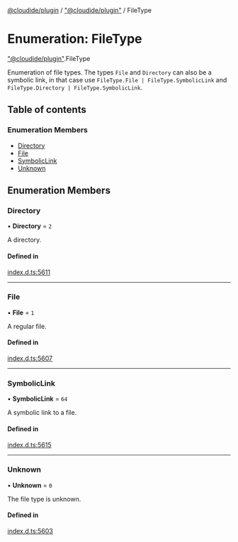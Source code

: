 [@cloudide/plugin](../README.md) / ["@cloudide/plugin"](../modules/_cloudide_plugin_.md) / FileType

# Enumeration: FileType

["@cloudide/plugin"](../modules/_cloudide_plugin_.md).FileType

Enumeration of file types. The types `File` and `Directory` can also be
a symbolic link, in that case use `FileType.File | FileType.SymbolicLink` and
`FileType.Directory | FileType.SymbolicLink`.

## Table of contents

### Enumeration Members

- [Directory](cloudide_plugin_.FileType.md#directory)
- [File](cloudide_plugin_.FileType.md#file)
- [SymbolicLink](cloudide_plugin_.FileType.md#symboliclink)
- [Unknown](cloudide_plugin_.FileType.md#unknown)

## Enumeration Members

### Directory

• **Directory** = ``2``

A directory.

#### Defined in

[index.d.ts:5611](https://github.com/shuyaqian/cloudide-plugin-api/blob/26b31b9/index.d.ts#L5611)

___

### File

• **File** = ``1``

A regular file.

#### Defined in

[index.d.ts:5607](https://github.com/shuyaqian/cloudide-plugin-api/blob/26b31b9/index.d.ts#L5607)

___

### SymbolicLink

• **SymbolicLink** = ``64``

A symbolic link to a file.

#### Defined in

[index.d.ts:5615](https://github.com/shuyaqian/cloudide-plugin-api/blob/26b31b9/index.d.ts#L5615)

___

### Unknown

• **Unknown** = ``0``

The file type is unknown.

#### Defined in

[index.d.ts:5603](https://github.com/shuyaqian/cloudide-plugin-api/blob/26b31b9/index.d.ts#L5603)
